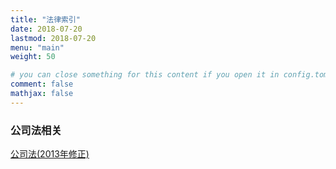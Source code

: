 ```yaml
---
title: "法律索引"
date: 2018-07-20
lastmod: 2018-07-20
menu: "main"
weight: 50

# you can close something for this content if you open it in config.toml.
comment: false
mathjax: false
---
```


### 公司法相关
[公司法(2013年修正)](/post/company-law-2013)



